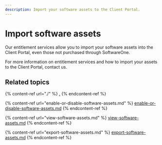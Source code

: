```yaml
---
description: Import your software assets to the Client Portal.
---
```


# Import software assets

Our entitlement services allow you to import your software assets into the Client Portal, even those not purchased through SoftwareOne.

For more information on entitlement services and how to import your assets to the Client Portal, contact us.

## Related topics

{% content-ref url="./" %}
[.](./)
{% endcontent-ref %}

{% content-ref url="enable-or-disable-software-assets.md" %}
[enable-or-disable-software-assets.md](enable-or-disable-software-assets.md)
{% endcontent-ref %}

{% content-ref url="view-software-assets.md" %}
[view-software-assets.md](view-software-assets.md)
{% endcontent-ref %}

{% content-ref url="export-software-assets.md" %}
[export-software-assets.md](export-software-assets.md)
{% endcontent-ref %}
